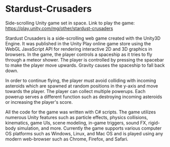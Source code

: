 # Stardust-Crusaders
Side-scrolling Unity game set in space. Link to play the game: https://play.unity.com/mg/other/stardust-crusaders

Stardust Crusaders is a side-scrolling web game created with the Unity3D Engine. It was published in the Unity Play online game store using the WebGL JavaScript API for rendering interactive 2D and 3D graphics in browsers. In the game, the player controls a spaceship as it tries to fly through a meteor shower. The player is controlled by pressing the spacebar to make the player move upwards. Gravity causes the spaceship to fall back down.

In order to continue flying, the player must avoid colliding with incoming asteroids which are spawned at random positions in the y-axis and move towards the player. The player can collect multiple powerups. Each powerup serves a different function such as destroying incoming asteroids or increasing the player's score.

All the code for the game was written with C# scripts. The game utilizes numerous Unity features such as particle effects, physics collisions, kinematics, game UIs, scene modeling, in-game triggers, sound FX, rigid-body simulation, and more. Currently the game supports various computer OS platforms such as Windows, Linux, and Mac OS and is played using any modern web-browser such as Chrome, Firefox, and Safari.
